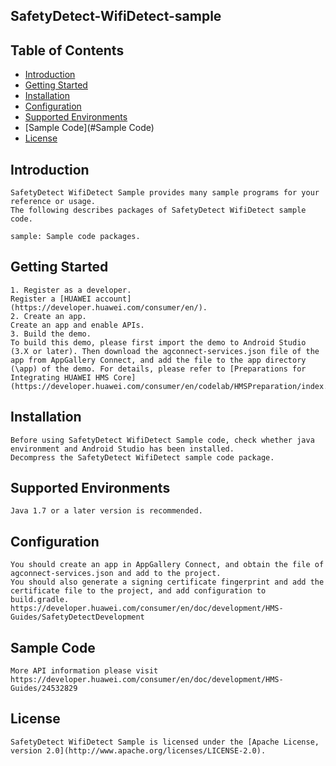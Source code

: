 ## SafetyDetect-WifiDetect-sample


## Table of Contents

 * [Introduction](#introduction)
 * [Getting Started](#Getting-Started) 
 * [Installation](#installation)
 * [Configuration ](#configuration )
 * [Supported Environments](#supported-environments)
 * [Sample Code](#Sample Code)
 * [License](#license)


## Introduction
    SafetyDetect WifiDetect Sample provides many sample programs for your reference or usage.
    The following describes packages of SafetyDetect WifiDetect sample code.
    
    sample: Sample code packages. 
	
## Getting Started

    1. Register as a developer.
    Register a [HUAWEI account](https://developer.huawei.com/consumer/en/).
    2. Create an app.
    Create an app and enable APIs.
    3. Build the demo.
    To build this demo, please first import the demo to Android Studio (3.X or later). Then download the agconnect-services.json file of the app from AppGallery Connect, and add the file to the app directory (\app) of the demo. For details, please refer to [Preparations for Integrating HUAWEI HMS Core](https://developer.huawei.com/consumer/en/codelab/HMSPreparation/index.html)	
	
## Installation
    Before using SafetyDetect WifiDetect Sample code, check whether java environment and Android Studio has been installed. 
    Decompress the SafetyDetect WifiDetect sample code package.

## Supported Environments
	Java 1.7 or a later version is recommended.

## Configuration 
    You should create an app in AppGallery Connect, and obtain the file of agconnect-services.json and add to the project.
    You should also generate a signing certificate fingerprint and add the certificate file to the project, and add configuration to build.gradle.
    https://developer.huawei.com/consumer/en/doc/development/HMS-Guides/SafetyDetectDevelopment

## Sample Code
    More API information please visit https://developer.huawei.com/consumer/en/doc/development/HMS-Guides/24532829

##  License
    SafetyDetect WifiDetect Sample is licensed under the [Apache License, version 2.0](http://www.apache.org/licenses/LICENSE-2.0).

